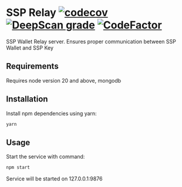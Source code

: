 # SSP Relay [![codecov](https://codecov.io/gh/RunOnFlux/ssp-relay/graph/badge.svg?token=75xdbQxCch)](https://codecov.io/gh/RunOnFlux/ssp-relay) [![DeepScan grade](https://deepscan.io/api/teams/13348/projects/27694/branches/888993/badge/grade.svg)](https://deepscan.io/dashboard#view=project&tid=13348&pid=27694&bid=888993) [![CodeFactor](https://www.codefactor.io/repository/github/runonflux/ssp-relay/badge)](https://www.codefactor.io/repository/github/runonflux/ssp-relay)

SSP Wallet Relay server.
Ensures proper communication between SSP Wallet and SSP Key

## Requirements

Requires node version 20 and above, mongodb

## Installation

Install npm dependencies using yarn:

```javascript
yarn
```

## Usage

Start the service with command:

```javascript
npm start
```

Service will be started on 127.0.0.1:9876

